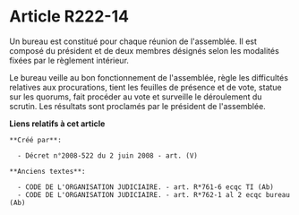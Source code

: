 # Article R222-14

Un bureau est constitué pour chaque réunion de l'assemblée. Il est composé du président et de deux membres désignés selon les
modalités fixées par le règlement intérieur.

Le bureau veille au bon fonctionnement de l'assemblée, règle les difficultés relatives aux procurations, tient les feuilles
de présence et de vote, statue sur les quorums, fait procéder au vote et surveille le déroulement du scrutin. Les résultats
sont proclamés par le président de l'assemblée.

**Liens relatifs à cet article**

	**Créé par**:

	  - Décret n°2008-522 du 2 juin 2008 - art. (V)

	**Anciens textes**:

	  - CODE DE L'ORGANISATION JUDICIAIRE. - art. R*761-6 ecqc TI (Ab)
	  - CODE DE L'ORGANISATION JUDICIAIRE. - art. R*762-1 al 2 ecqc bureau (Ab)
